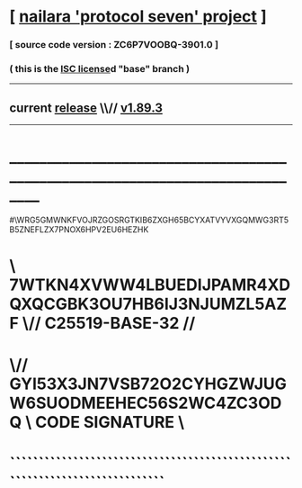 
# [ [nailara 'protocol seven' project](http://nailara.network/) ]

### [ source code version : ZC6P7VOOBQ-3901.0 ]

### ( this is the [ISC license](license)d "base" branch )
---
## current [release](https://github.com/nailara-technologies/protocol-7/releases) \\\\// [v1.89.3](https://github.com/nailara-technologies/protocol-7/releases/tag/v1.89.3)
---
# ______________________________________________________________________________
#\\WRG5GMWNKFVOJRZGOSRGTKIB6ZXGH65BCYXATVYVXGQMWG3RT5B5ZNEFLZX7PNOX6HPV2EU6HEZHK
# \\ 7WTKN4XVWW4LBUEDIJPAMR4XDQXQCGBK3OU7HB6IJ3NJUMZL5AZF \\// C25519-BASE-32 //
#  \\// GYI53X3JN7VSB72O2CYHGZWJUGW6SUODMEEHEC56S2WC4ZC3ODQ \\ CODE SIGNATURE \\
#   ````````````````````````````````````````````````````````````````````````````
